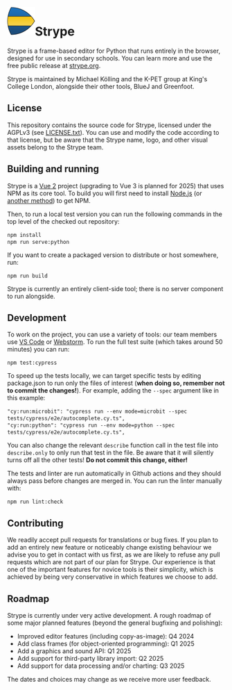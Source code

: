 <img src="public/favicon.png" width="64" align="left">

# Strype

Strype is a frame-based editor for Python that runs entirely in the browser, designed for use in secondary schools.  You can learn more and use the free public release at <a href="https://strype.org/">strype.org</a>. 

Strype is maintained by Michael Kölling and the K-PET group at King's College London, alongside their other tools, BlueJ and Greenfoot.

License
---

This repository contains the source code for Strype, licensed under the AGPLv3 (see [LICENSE.txt](LICENSE.txt)).  You can use and modify the code according to that license, but be aware that the Strype name, logo, and other visual assets belong to the Strype team.

Building and running
---

Strype is a <a href="https://v2.vuejs.org/">Vue 2</a> project (upgrading to Vue 3 is planned for 2025) that uses NPM as its core tool.  To build you will first need to install <a href="https://nodejs.org/en">Node.js</a> (or <a href="https://docs.npmjs.com/downloading-and-installing-node-js-and-npm">another method</a>) to get NPM.

Then, to run a local test version you can run the following commands in the top level of the checked out repository:

```
npm install
npm run serve:python
```

If you want to create a packaged version to distribute or host somewhere, run:

```
npm run build
```

Strype is currently an entirely client-side tool; there is no server component to run alongside.

Development
---

To work on the project, you can use a variety of tools: our team members use <a href="https://code.visualstudio.com/">VS Code</a> or <a href="https://www.jetbrains.com/webstorm/">Webstorm</a>.  To run the full test suite (which takes around 50 minutes) you can run:

```
npm test:cypress
```

To speed up the tests locally, we can target specific tests by editing package.json to run only the files of interest (**when doing so, remember not to commit the changes!**).
For example, adding the ```--spec``` argument like in this example:
```
"cy:run:microbit": "cypress run --env mode=microbit --spec tests/cypress/e2e/autocomplete.cy.ts",
"cy:run:python": "cypress run --env mode=python --spec tests/cypress/e2e/autocomplete.cy.ts",
```

You can also change the relevant ```describe``` function call in the test file into ```describe.only``` to only run that test in the file. Be aware that it will silently turns off all the other tests!  **Do not commit this change, either!**

The tests and linter are run automatically in Github actions and they should always pass before changes are merged in.  You can run the linter manually with:

```
npm run lint:check
```


Contributing
---

We readily accept pull requests for translations or bug fixes.  If you plan to add an entirely new feature or noticeably change existing behaviour we advise you to get in contact with us first, as we are likely to refuse any pull requests which are not part of our plan for Strype.  Our experience is that one of the important features for novice tools is their simplicity, which is achieved by being very conservative in which features we choose to add.

Roadmap
---

Strype is currently under very active development.  A rough roadmap of some major planned features (beyond the general bugfixing and polishing):

 - Improved editor features (including copy-as-image): Q4 2024
 - Add class frames (for object-oriented programming): Q1 2025
 - Add a graphics and sound API: Q1 2025
 - Add support for third-party library import: Q2 2025
 - Add support for data processing and/or charting: Q3 2025

The dates and choices may change as we receive more user feedback.
